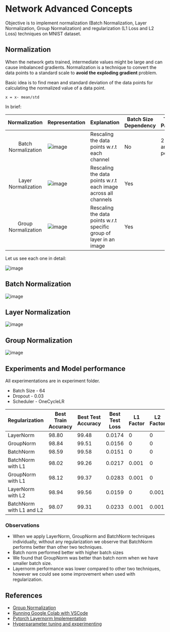 # Network Advanced Concepts

Objective is to implement normalization (Batch Normalization, Layer Normalization, Group Normalization) and regularization (L1 Loss and L2 Loss) techniques on MNIST dataset.

## Normalization

When the network gets trained, intermediate values might be large and can cause imbalanced gradients. Normalization is a technique to convert the data points to a standard scale to **avoid the exploding gradient** problem.

Basic idea is to find mean and standard deviation of the data points for calculating the normalized value of a data point.

    x = x- mean/std

In brief:

|    Normalization    | Representation                                               | Explanation                                                  | Batch Size Dependency | Trainable Parameters           | Hyperparameter dependency | Sample PyTorch Implementation                  | Remarks                           |
| :-----------------: | ------------------------------------------------------------ | ------------------------------------------------------------ | --------------------- | ------------------------------ | ------------------------- | ---------------------------------------------- | --------------------------------- |
| Batch Normalization | ![image](https://user-images.githubusercontent.com/17870236/121501907-48c96880-c9fd-11eb-8639-38de0f870686.png) | Rescaling the data points w.r.t each channel                 | No                    | 2 - gamma and beta per channel | No                        | nn.BatchNorm2d(<no of channels>, affine=False) | Most commonly use normalization   |
| Layer Normalization | ![image](https://user-images.githubusercontent.com/17870236/121501955-5383fd80-c9fd-11eb-8608-da3df435112e.png) | Rescaling the data points w.r.t each image across all channels | Yes                   |                                | No                        | nn.GroupNorm(**1**, no of channels)            | Mostly used in lstm networks      |
| Group Normalization | ![image](https://user-images.githubusercontent.com/17870236/121502012-60a0ec80-c9fd-11eb-9e72-203c452f35bb.png) | Rescaling the data points w.r.t specific group of layer in an image | Yes                   |                                | Yes                       | nn.GroupNorm(no of groups, no of channels)     | Works well for smaller batch size |

Let us see each one in detail:

![image](https://user-images.githubusercontent.com/17870236/121506378-4537e080-ca01-11eb-845f-41aa9b76b906.png)


## Batch Normalization

![image](https://user-images.githubusercontent.com/17870236/121502397-c5f4dd80-c9fd-11eb-82c5-c712c20606dd.png)

## Layer Normalization

![image](https://user-images.githubusercontent.com/17870236/121504407-9d6de300-c9ff-11eb-80dc-747b2d48edad.png)


## Group Normalization

![image](https://user-images.githubusercontent.com/17870236/121504026-410ac380-c9ff-11eb-858d-c0481485d182.png)





## Experiments and Model performance

All experimentations are in experiment folder.

- Batch Size - 64 
- Dropout   - 0.03 
- Scheduler - OneCycleLR

|Regularization|	Best Train Accuracy	| Best Test Accuracy |	Best Test Loss| L1 Factor | L2 Factor|
|------------|-----------------|-------------|----------|---|---|
|LayerNorm|98.80|99.48|0.0174|0|0|
|GroupNorm|98.84|99.51|0.0156|0|0|
|BatchNorm|98.59|99.58|0.0151|0|0|
|BatchNorm with L1 |98.02|99.26|0.0217|0.001|0|
|GroupNorm with L1|98.12|99.37|0.0283|0.001|0|
|LayerNorm with L2|98.94|99.56|0.0159|0|0.001|
|BatchNorm with L1 and L2|98.07|99.31|0.0233|0.001|0.001|

### Observations
- When we apply LayerNorm, GroupNorm and BatchNorm techniques individually, without any regularization we observe that BatchNorm performs better than other two techniques.
- Batch norm performed better with higher batch sizes
- We found that GroupNorm was better than batch norm when we have smaller batch size.
- Layernorm performance was lower compared to other two techniques, however we could see some improvement when used with regularization.



## References

- [Group Normalization](https://www.youtube.com/watch?v=l_3zj6HeWUE&t=430s)
- [Running Google Colab with VSCode](https://eide.ai/vscode/2020/09/14/colab-vscode-gpu.html)
- [Pytorch Layernorm Implementation](https://discuss.pytorch.org/t/is-there-a-layer-normalization-for-conv2d/7595/3)
- [Hyperparameter tuning and experimenting](https://deeplizard.com/learn/video/ycxulUVoNbk)

